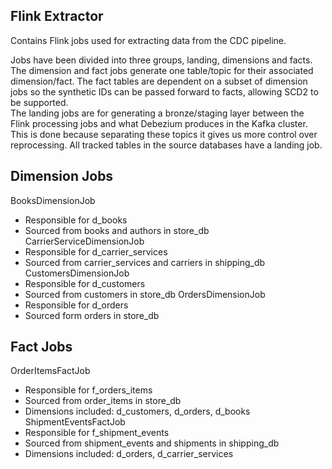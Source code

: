 ## Flink Extractor
Contains Flink jobs used for extracting data from the CDC pipeline.

Jobs have been divided into three groups, landing, dimensions and facts. \
The dimension and fact jobs generate one table/topic for their associated dimension/fact. The fact tables are dependent on a subset of dimension jobs so the synthetic IDs can be passed forward to facts, allowing SCD2 to be supported. \
The landing jobs are for generating a bronze/staging layer between the Flink processing jobs and what Debezium produces in the Kafka cluster. This is done because separating these topics it gives us more control over reprocessing. All tracked tables in the source databases have a landing job.


## Dimension Jobs
BooksDimensionJob 
* Responsible for d_books
* Sourced from books and authors in store_db
CarrierServiceDimensionJob 
* Responsible for d_carrier_services
* Sourced from carrier_services and carriers in shipping_db
CustomersDimensionJob 
* Responsible for d_customers
* Sourced from customers in store_db
OrdersDimensionJob
* Responsible for d_orders
* Sourced form orders in store_db

## Fact Jobs
OrderItemsFactJob
* Responsible for f_orders_items
* Sourced from order_items in store_db
* Dimensions included: d_customers, d_orders, d_books
ShipmentEventsFactJob
* Responsible for f_shipment_events
* Sourced from shipment_events and shipments in shipping_db
* Dimensions included: d_orders, d_carrier_services